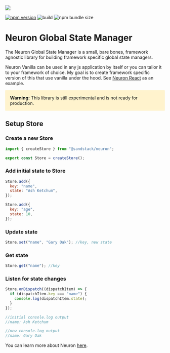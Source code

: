 <div><img src='https://sandstack.dev/readme-neuron.png' /></div>

[![npm version](https://badge.fury.io/js/@sandstack%2Fneuron.svg)](https://badge.fury.io/js/@sandstack%2Fneuron)
![build](https://github.com/hjrdave/Neuron/actions/workflows/npm-publish.yml/badge.svg?event=push)
![npm bundle size](https://img.shields.io/bundlephobia/minzip/%40sandstack%2Fneuron)

# Neuron Global State Manager

The Neuron Global State Manager is a small, bare bones, framework agnostic library for building framework specific global state managers.

Neuron Vanilla can be used in any js application by itself or you can tailor it to your framework of choice. My goal is to create framework specific version of this that use vanilla under the hood.
See [Neuron React](#neuron-react) as an example.

<div style="background-color: #fff3cd; border: 1px solid #ffeeba; padding: 1em;">
  <strong>Warning:</strong> This library is still experimental and is not ready for production.
</div>

## Setup Store

### Create a new Store

```javascript
import { createStore } from "@sandstack/neuron";

export const Store = createStore();
```

### Add initial state to Store

```javascript
Store.add({
  key: "name",
  state: "Ash Ketchum",
});

Store.add({
  key: "age",
  state: 10,
});
```

### Update state

```javascript
Store.set("name", "Gary Oak"); //key, new state
```

### Get state

```javascript
Store.get("name"); //key
```

### Listen for state changes

```javascript
Store.onDispatch((dispatchItem) => {
  if (dispatchItem.key === "name") {
    console.log(dispatchItem.state);
  }
});

//initial console.log output
//name: Ash Ketchum

//new console.log output
//name: Gary Oak
```

You can learn more about Neuron [here](https://sandstack.dev/neuron).
